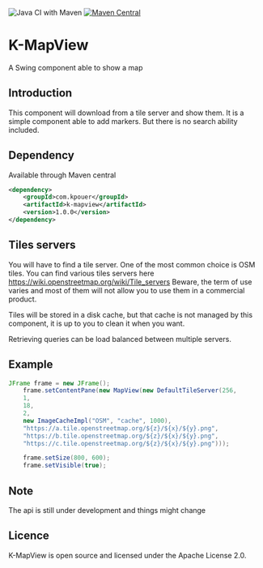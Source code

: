 ![Java CI with Maven](https://github.com/kpouer/KMapView/workflows/Java%20CI%20with%20Maven/badge.svg)
[![Maven Central](https://maven-badges.herokuapp.com/maven-central/com.kpouer/k-mapview/badge.svg)](https://maven-badges.herokuapp.com/maven-central/com.kpouer/k-mapview)
# K-MapView

A Swing component able to show a map

## Introduction

This component will download from a tile server and show them.
It is a simple component able to add markers. But there is no search ability included.

## Dependency

Available through Maven central

```xml
<dependency>
    <groupId>com.kpouer</groupId>
    <artifactId>k-mapview</artifactId>
    <version>1.0.0</version>
</dependency>
```

## Tiles servers

You will have to find a tile server. One of the most common choice is OSM tiles.
You can find various tiles servers here https://wiki.openstreetmap.org/wiki/Tile_servers
Beware, the term of use varies and most of them will not allow you to use them in a commercial product.

Tiles will be stored in a disk cache, but that cache is not managed by this component, it is up to you
to clean it when you want.

Retrieving queries can be load balanced between multiple servers.

## Example

```java
JFrame frame = new JFrame();
    frame.setContentPane(new MapView(new DefaultTileServer(256,
    1,
    18,
    2,
    new ImageCacheImpl("OSM", "cache", 1000),
    "https://a.tile.openstreetmap.org/${z}/${x}/${y}.png",
    "https://b.tile.openstreetmap.org/${z}/${x}/${y}.png",
    "https://c.tile.openstreetmap.org/${z}/${x}/${y}.png")));

    frame.setSize(800, 600);
    frame.setVisible(true);
```

## Note

The api is still under development and things might change

## Licence
K-MapView is open source and licensed under the Apache License 2.0.
